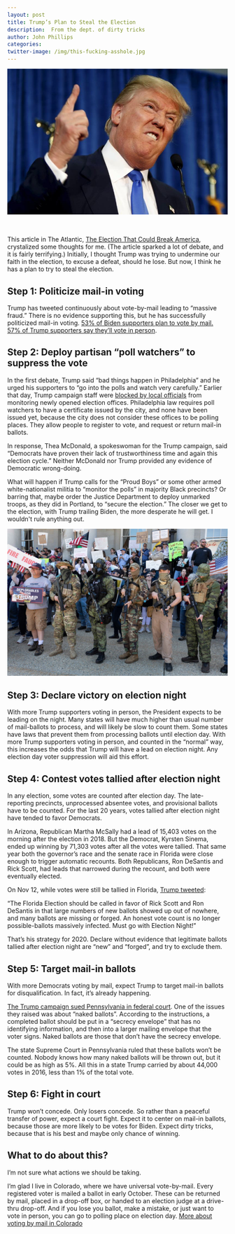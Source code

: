 ```yaml
---
layout: post
title: Trump’s Plan to Steal the Election
description:  From the dept. of dirty tricks
author: John Phillips
categories:   
twitter-image: /img/this-fucking-asshole.jpg
---
```


<div>
<img src="/img/this-fucking-asshole.jpg" class="full-width border" alt="ballot & mask">
<p>&nbsp;</p>
</div>

This article in The Atlantic, [The Election That Could Break America][atl], crystalized some thoughts for me. (The article sparked a lot of debate, and it is fairly terrifying.) Initially, I thought Trump was trying to undermine our faith in the election, to excuse a defeat, should he lose. But now, I think he has a plan to try to steal the election.

[atl]: https://www.theatlantic.com/magazine/archive/2020/11/what-if-trump-refuses-concede/616424/

<!--more--> 

<a name="jump"></a>

## Step 1: Politicize mail-in voting

Trump has tweeted continuously about vote-by-mail leading to “massive fraud.” There is no evidence supporting this, but he has successfully politicized mail-in voting. [53% of Biden supporters plan to vote by mail. 57% of Trump supporters say they’ll vote in person][ap]. 

[ap]: https://apnews.com/article/election-2020-virus-outbreak-voting-politics-joe-biden-3d8b70cc5c9114ec214a3b9d7981bde3 

## Step 2: Deploy partisan “poll watchers” to suppress the vote

In the first debate, Trump said “bad things happen in Philadelphia” and he urged his supporters to “go into the polls and watch very carefully.” Earlier that day, Trump campaign staff were [blocked by local officials][phi] from monitoring newly opened election offices. Philadelphia law requires poll watchers to have a certificate issued by the city, and none have been issued yet, because the city does not consider these offices to be polling places. They allow people to register to vote, and request or return mail-in ballots.

[phi]: https://whyy.org/articles/trump-campaign-says-it-plans-to-sue-over-poll-watchers-in-philly-satellite-offices/

In response, Thea McDonald, a spokeswoman for the Trump campaign, said “Democrats have proven their lack of trustworthiness time and again this election cycle.” Neither McDonald nor Trump provided any evidence of Democratic wrong-doing.

What will happen if Trump calls for the “Proud Boys” or some other armed white-nationalist militia to “monitor the polls” in majority Black precincts? Or barring that, maybe order the Justice Department to deploy unmarked troops, as they did in Portland, to “secure the election.” The closer we get to the election, with Trump trailing Biden, the more desperate he will get. I wouldn't rule anything out.

<div>
<img src="/img/boogaloo.jpg" class="full-width border" alt="militia members">
</div>


## Step 3: Declare victory on election night

With more Trump supporters voting in person, the President expects to be leading on the night. Many states will have much higher than usual number of mail-ballots to process, and  will likely be slow to count them. Some states have laws that prevent them from processing ballots until election day. With more Trump supporters voting in person, and counted in the “normal” way, this increases the odds that Trump will have a lead on election night. Any election day voter suppression will aid this effort. 

## Step 4: Contest votes tallied after election night

In any election, some votes are counted after election day. The late-reporting precincts, un­processed absentee votes, and provisional ballots have to be counted. For the last 20 years, votes tallied after election night have tended to favor Democrats. 

In Arizona, Republican Martha McSally had a lead of 15,403 votes on the morning after the election in 2018. But the Democrat, Kyrsten Sinema, ended up winning by 71,303 votes after all the votes were tallied. That same year both the governor’s race and the senate race in Florida were close enough to trigger automatic recounts. Both Republicans, Ron DeSantis and Rick Scott, had leads that narrowed during the recount, and both were eventually elected.

On Nov 12, while votes were still be tallied in Florida, [Trump tweeted][twt]:

“The Florida Election should be called in favor of Rick Scott and Ron DeSantis in that large numbers of new ballots showed up out of nowhere, and many ballots are missing or forged. An honest vote count is no longer possible-ballots massively infected. Must go with Election Night!”

[twt]: https://twitter.com/realdonaldtrump/status/1061962869376540672?lang=en

That’s his strategy for 2020. Declare without evidence that legitimate ballots tallied after election night are “new” and “forged”, and try to exclude them.

## Step 5: Target mail-in ballots

With more Democrats voting by mail, expect Trump to target mail-in ballots for disqualification. In fact, it’s already happening. 

[The Trump campaign sued Pennsylvania in federal court][naked]. One of the issues they raised was about “naked ballots”. According to the instructions, a completed ballot should be put in a “secrecy envelope” that has no identifying information, and then into a larger mailing envelope that the voter signs. Naked ballots are those that don’t have the secrecy envelope.

The state Supreme Court in Pennsylvania ruled that these ballots won’t be counted. Nobody knows how many naked ballots will be thrown out, but it could be as high as 5%. All this in a state Trump carried by about 44,000 votes in 2016, less than 1% of the total vote.

[naked]: https://www.inquirer.com/politics/election/pennsylvania-naked-ballots-supreme-court-philadelphia-20200921.html

## Step 6: Fight in court

Trump won’t concede. Only losers concede. So rather than a peaceful transfer of power, expect a court fight. Expect it to center on mail-in ballots, because those are more likely to be votes for Biden. Expect dirty tricks, because that is his best and maybe only chance of winning.

## What to do about this?

I’m not sure what actions we should be taking. 

I’m glad I live in Colorado, where we have universal vote-by-mail. Every registered voter is mailed a ballot in early October. These can be returned by mail, placed in a drop-off box, or handed to an election judge at a drive-thru drop-off. And if you lose you ballot, make a mistake, or just want to vote in person, you can go to polling place on election day. [More about voting by mail in Colorado][co]

[co]: https://www.cpr.org/2020/09/17/how-to-vote-mail-in-voting-colorado/




